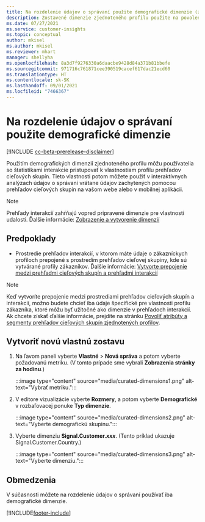```yaml
---
title: Na rozdelenie údajov o správaní použite demografické dimenzie (zostavené dimenzie)
description: Zostavené dimenzie zjednoteného profilu použite na povolenie vlastností zákazníckeho profilu prehľadov cieľových skupín.
ms.date: 07/27/2021
ms.service: customer-insights
ms.topic: conceptual
author: mkisel
ms.author: mkisel
ms.reviewer: mhart
manager: shellyha
ms.openlocfilehash: 8a3d7f9276330a6daacbe9428d84a371b81bbefe
ms.sourcegitcommit: 971716c761871cee390519cacef617dac21ecd60
ms.translationtype: HT
ms.contentlocale: sk-SK
ms.lasthandoff: 09/01/2021
ms.locfileid: "7466367"
---
```

# <a name="use-demographic-dimensions-for-splitting-behavioral-data"></a>Na rozdelenie údajov o správaní použite demografické dimenzie

[!INCLUDE [cc-beta-prerelease-disclaimer](includes/cc-beta-prerelease-disclaimer.md)]

Použitím demografických dimenzií zjednoteného profilu môžu používatelia so štatistikami interakcie pristupovať k vlastnostiam profilu prehľadov cieľových skupín. Tieto vlastnosti potom môžete použiť v interaktívnych analýzach údajov o správaní vrátane údajov zachytených pomocou prehľadov cieľových skupín na vašom webe alebo v mobilnej aplikácii.

>[!NOTE]
> Prehľady interakcií zahŕňajú vopred pripravené dimenzie pre vlastnosti udalosti. Ďalšie informácie: [Zobrazenie a vytvorenie dimenzií](dimensions.md)

## <a name="prerequisite"></a>Predpoklady

- Prostredie prehľadov interakcií, v ktorom máte údaje o zákazníckych profiloch prepojené s prostredím prehľadov cieľovej skupiny, kde sú vytvárané profily zákazníkov. Ďalšie informácie: [Vytvorte prepojenie medzi prehľadmi cieľových skupín a prehľadmi interakcií](integrate-audience-insights-engagement-insights.md)

> [!NOTE]
> Keď vytvoríte prepojenie medzi prostrediami prehľadov cieľových skupín a interakcií, možno budete chcieť iba údaje špecifické pre vlastnosti profilu zákazníka, ktoré môžu byť užitočné ako dimenzie v prehľadoch interakcií. Ak chcete získať ďalšie informácie, prejdite na stránku [Povoliť atribúty a segmenty prehľadov cieľových skupín zjednotených profilov](integrate-audience-insights-engagement-insights.md#enable-audience-insights-unified-profiles-attributes-and-segments).

## <a name="create-a-new-custom-report"></a>Vytvoriť novú vlastnú zostavu

1. Na ľavom paneli vyberte **Vlastné** > **Nová správa** a potom vyberte požadovanú metriku. (V tomto prípade sme vybrali **Zobrazenia stránky za hodinu**.)

    :::image type="content" source="media/curated-dimensions1.png" alt-text="Vybrať metriku.":::

2. V editore vizualizácie vyberte **Rozmery**, a potom vyberte **Demografické** v rozbaľovacej ponuke **Typ dimenzie**.

    :::image type="content" source="media/curated-dimensions2.png" alt-text="Vyberte demografickú skupinu.":::

3. Vyberte dimenziu **Signal.Customer.*xxx***. (Tento príklad ukazuje Signal.Customer.Country.)

    :::image type="content" source="media/curated-dimensions3.png" alt-text="Vyberte dimenziu.":::
  
## <a name="limitations"></a>Obmedzenia

V súčasnosti môžete na rozdelenie údajov o správaní používať iba demografické dimenzie.


[!INCLUDE[footer-include](../includes/footer-banner.md)]
